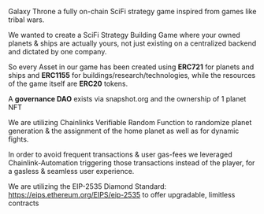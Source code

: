 Galaxy Throne 
a fully on-chain SciFi strategy game inspired from games like tribal wars.


We wanted to create a SciFi Strategy Building Game where your owned planets & ships are actually yours, not just existing on a centralized backend and dictated by one company.

So every Asset in our game has been created using **ERC721** for planets and ships and **ERC1155** for buildings/research/technologies, while the resources of the game itself are **ERC20** tokens. 

A **governance DAO** exists via snapshot.org and the ownership of 1 planet NFT

We are utilizing Chainlinks Verifiable Random Function to randomize planet generation & the assignment of the home planet as well as for dynamic fights.

In order to avoid frequent transactions & user gas-fees we leveraged Chainlink-Automation triggering those transactions instead of the player, for a gasless & seamless user experience.


We are utilizing the EIP-2535 Diamond Standard: https://eips.ethereum.org/EIPS/eip-2535 to offer upgradable, limitless contracts

